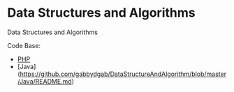 Data Structures and Algorithms
=============================

Data Structures and Algorithms


Code Base:
* [PHP](https://github.com/gabbydgab/DataStructureAndAlgorithm/blob/master/PHP/README.md)
* [Java] (https://github.com/gabbydgab/DataStructureAndAlgorithm/blob/master/Java/README.md)
